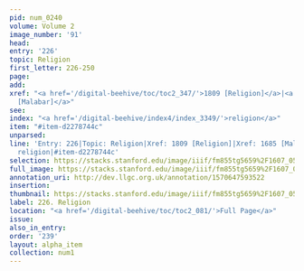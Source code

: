 ```yaml
---
pid: num_0240
volume: Volume 2
image_number: '91'
head: 
entry: '226'
topic: Religion
first_letter: 226-250
page: 
add: 
xref: "<a href='/digital-beehive/toc/toc2_347/'>1809 [Religion]</a>|<a href='/digital-beehive/toc/toc2_331/'>1685
  [Malabar]</a>"
see: 
index: "<a href='/digital-beehive/index4/index_3349/'>religion</a>"
item: "#item-d2278744c"
unparsed: 
line: 'Entry: 226|Topic: Religion|Xref: 1809 [Religion]|Xref: 1685 [Malabar]|Index:
  religion|#item-d2278744c'
selection: https://stacks.stanford.edu/image/iiif/fm855tg5659%2F1607_0558/281,982,3045,873/full/0/default.jpg
full_image: https://stacks.stanford.edu/image/iiif/fm855tg5659%2F1607_0558/full/full/0/default.jpg
annotation_uri: http://dev.llgc.org.uk/annotation/1570647593522
insertion: 
thumbnail: https://stacks.stanford.edu/image/iiif/fm855tg5659%2F1607_0558/281,982,600,180/250,/0/default.jpg
label: 226. Religion
location: "<a href='/digital-beehive/toc/toc2_081/'>Full Page</a>"
issue: 
also_in_entry: 
order: '239'
layout: alpha_item
collection: num1
---
```

